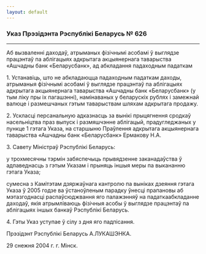```yaml
---
layout: default
---
```


### Указ Прэзідэнта Рэспублікі Беларусь № 626

****

<span class="underline"></span>

Аб вызваленні даходаў, атрыманых фізічнымі асобамі ў выглядзе працэнтаў
па аблігацыях адкрытага акцыянернага таварыства «Ашчадны банк
«Беларусбанк», ад абкладання падаходным падаткам

1\. Устанавіць, што не абкладаюцца падаходным падаткам даходы, атрыманыя
фізічнымі асобамі ў выглядзе працэнтаў па аблігацыях адкрытага
акцыянернага таварыства «Ашчадны банк «Беларусбанк» (у тым
ліку пры іх пагашэнні), намінаваных у беларускіх рублях і замежнай
валюце і размешчаных гэтым таварыствам шляхам адкрытага продажу.

2\. Ускласці персанальную адказнасць за вынікі прыцягнення сродкаў
насельніцтва праз выпуск і размяшчэнне аблігацый, прадугледжаных у
пункце 1 гэтага Указа, на старшыню Праўлення адкрытага акцыянернага
таварыства «Ашчадны банк «Беларусбанк» Ермакову Н.А.

3\. Савету Міністраў Рэспублікі Беларусь:

у трохмесячны тэрмін забяспечыць прывядзенне заканадаўства ў
адпаведнасць з гэтым Указам і прыняць іншыя меры па
выкананню гэтага Указа;

сумесна з Камітэтам дзяржаўнага кантролю па выніках дзеяння гэтага Указа
ў 2005 годзе ва ўстаноўленым парадку ўнесці прапановы аб мэтазгоднасці
распаўсюджвання яго палажэнняў на падаткаабкладанне даходаў, якія
атрымліваюць фізічныя асобы ў выглядзе працэнтаў па аблігацыях
іншых банкаў Рэспублікі Беларусь.

4\. Гэты Указ уступае ў сілу з дня яго падпісання.

Прэзідэнт Рэспублікі Беларусь А.ЛУКАШЭНКА.

29 снежня 2004 г. г. Мінск.
